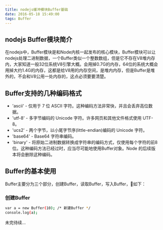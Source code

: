 ```yaml
---
title: nodejs缓冲模块Buffer基础
date: 2016-05-18 15:49:00
tags: Buffer
---
```


## nodejs Buffer模块简介

在nodejs中，Buffer模块是和Node内核一起发布的核心模块，Buffer模块可以让nodejs处理二进制数据，一个Buffer类似一个整数数组，但是它不存在V8堆内存内，大家知道一般32位系统V8引擎大概。会用掉0.7G的内存，64位的系统大概会用掉大约1.4G的内存，这都是给V8用的内存空间，是堆内内存，但是Buffer是堆外的，不会和V8公用一处内存的，这点必须要要清楚。

## Buffer支持的几种编码格式

* 'ascii' -  仅用于 7 位 ASCII 字符。这种编码方法非常快，并且会丢弃高位数据。
* 'utf-8' - 多字节编码的 Unicode 字符。许多网页和其他文件格式使用 UTF-8。
* 'ucs2' -  两个字节，以小尾字节序(little-endian)编码的 Unicode 字符。
* 'base64' - Base64 字符串编码。
* 'binary' - 将原始二进制数据转换成字符串的编码方式，仅使用每个字符的前8位。这种编码方法已经过时，应当尽可能地使用Buffer对象。Node 的后续版本将会删除这种编码。

## Buffer的基本使用

Buffer主要分为三个部分，创建Buffer，读取Buffer，写入Buffer，🌰如下：
### 创建Buffer

``` bash
var a = new Buffer(10); /* 新建Buffer */
console.log(a);
```

未完待续...

